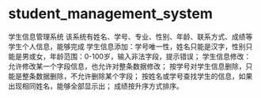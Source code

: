 # student_management_system
学生信息管理系统
该系统有姓名、学号、专业、性别、年龄、联系方式、成绩等学生个人信息，能够完成
学生信息添加：学号唯一性，姓名只能是汉字，性别只能是男或女，年龄范围：0-100岁，输入非法字段，提示错误；
学生信息修改：允许修改某一个字段信息，也允许对整条数据修改；
按学号对学生信息删除，只能是整条数据删除，不允许删除某个字段；
按姓名或学号查找学生的信息，如果出现相同姓名，能够全部显示出；
成绩按升序方式排序。

